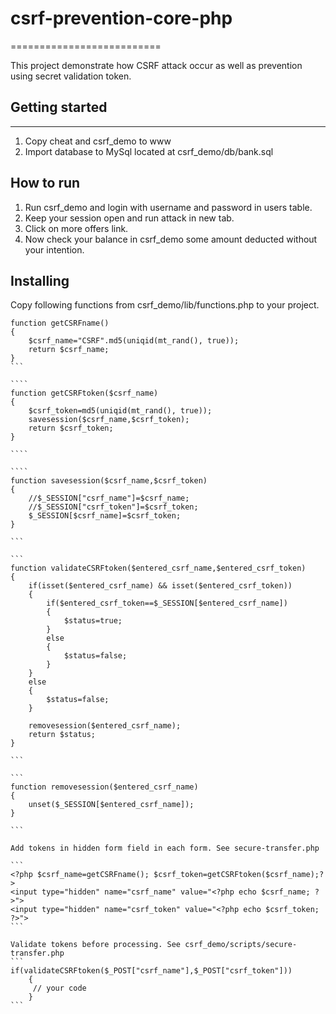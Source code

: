 # csrf-prevention-core-php
==========================

This project demonstrate how CSRF attack occur as well as prevention using secret validation token.

## Getting started
--------------------
1. Copy cheat and csrf_demo to www
2. Import database to MySql located at csrf_demo/db/bank.sql

## How to run
1. Run csrf_demo and login with username and password in users table.
2. Keep your session open and run attack in new tab.
3. Click on more offers link.
4. Now check your balance in csrf_demo some amount deducted without your intention.

## Installing
Copy following functions from csrf_demo/lib/functions.php to your project.

```````````
function getCSRFname()
{
	$csrf_name="CSRF".md5(uniqid(mt_rand(), true));
	return $csrf_name;
}
```

````
function getCSRFtoken($csrf_name)
{
	$csrf_token=md5(uniqid(mt_rand(), true));
	savesession($csrf_name,$csrf_token);
	return $csrf_token;
}

````

````
function savesession($csrf_name,$csrf_token)
{
	//$_SESSION["csrf_name"]=$csrf_name;
	//$_SESSION["csrf_token"]=$csrf_token;
	$_SESSION[$csrf_name]=$csrf_token;
}

```

```
function validateCSRFtoken($entered_csrf_name,$entered_csrf_token)
{
	if(isset($entered_csrf_name) && isset($entered_csrf_token))
	{
		if($entered_csrf_token==$_SESSION[$entered_csrf_name])
		{
			$status=true;
		}
		else
		{
			$status=false;
		}
	}
	else
	{
		$status=false;
	}
	
	removesession($entered_csrf_name);
	return $status;
}

```

```
function removesession($entered_csrf_name)
{
	unset($_SESSION[$entered_csrf_name]);
}

```

Add tokens in hidden form field in each form. See secure-transfer.php

```
<?php $csrf_name=getCSRFname(); $csrf_token=getCSRFtoken($csrf_name);?> 
<input type="hidden" name="csrf_name" value="<?php echo $csrf_name; ?>">
<input type="hidden" name="csrf_token" value="<?php echo $csrf_token; ?>">
```

Validate tokens before processing. See csrf_demo/scripts/secure-transfer.php
```
if(validateCSRFtoken($_POST["csrf_name"],$_POST["csrf_token"]))
	{
	 // your code 
	}
```
